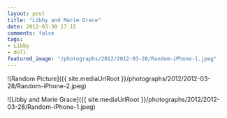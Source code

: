 ```yaml
---
layout: post
title: "Libby and Marie Grace"
date: 2012-03-30 17:15
comments: false
tags:
- Libby
- doll
featured_image: "/photographs/2012/2012-03-28/Random-iPhone-1.jpeg"
---
```



![Random Picture]({{ site.mediaUrlRoot }}/photographs/2012/2012-03-28/Random-iPhone-2.jpeg)




![Libby and Marie Grace]({{ site.mediaUrlRoot }}/photographs/2012/2012-03-28/Random-iPhone-1.jpeg)

